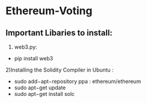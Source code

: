 # Ethereum-Voting

## Important Libaries to install:
1) web3.py:
  - pip install web3
	
  
2)Installing the Solidity Compiler in Ubuntu :
  - sudo add−apt−repository ppa : ethereum/ethereum
  - sudo apt−get update
  - sudo apt−get install solc
 

